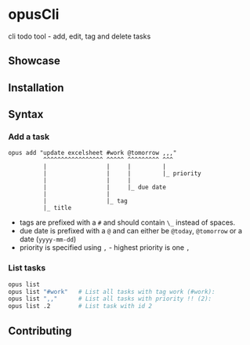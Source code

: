 # opusCli

cli todo tool - add, edit, tag and delete tasks

## Showcase

## Installation

## Syntax

### Add a task

```
opus add "update excelsheet #work @tomorrow ,,,"
          ^^^^^^^^^^^^^^^^^ ^^^^^ ^^^^^^^^^ ^^^
          |                 |     |         |
          |                 |     |         |_ priority
          |                 |     |
          |                 |     |_ due date
          |                 |
          |                 |_ tag
          |_ title
```

-   tags are prefixed with a `#` and should contain `\_` instead of spaces.
-   due date is prefixed with a `@` and can either be `@today`, `@tomorrow` or a date (`yyyy-mm-dd`)
-   priority is specified using `,` - highest priority is one `,`

### List tasks

```bash
opus list
opus list "#work"   # List all tasks with tag work (#work):
opus list ",,"      # List all tasks with priority !! (2):
opus list .2        # List task with id 2
```

## Contributing
